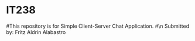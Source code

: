 # IT238
#This repository is for Simple Client-Server Chat Application. 
#\n Submitted by: Fritz Aldrin Alabastro
